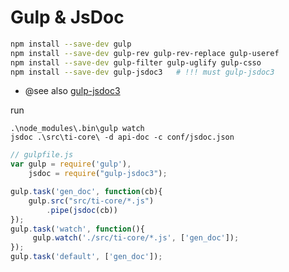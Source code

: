 # Gulp & JsDoc

```bash
npm install --save-dev gulp
npm install --save-dev gulp-rev gulp-rev-replace gulp-useref 
npm install --save-dev gulp-filter gulp-uglify gulp-csso 
npm install --save-dev gulp-jsdoc3   # !!! must gulp-jsdoc3
```

- @see also [gulp-jsdoc3](https://www.npmjs.com/package/gulp-jsdoc3)

run

```
.\node_modules\.bin\gulp watch
jsdoc .\src\ti-core\ -d api-doc -c conf/jsdoc.json
```

```js
// gulpfile.js
var gulp = require('gulp'),
    jsdoc = require("gulp-jsdoc3");

gulp.task('gen_doc', function(cb){
    gulp.src("src/ti-core/*.js")
        .pipe(jsdoc(cb))
});
gulp.task('watch', function(){
     gulp.watch('./src/ti-core/*.js', ['gen_doc']);
});
gulp.task('default', ['gen_doc']);
```